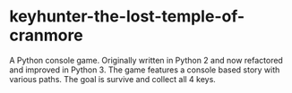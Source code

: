 # keyhunter-the-lost-temple-of-cranmore
A Python console game. Originally written in Python 2 and now refactored and improved in Python 3. The game features a console based story with various paths. The goal is survive and collect all 4 keys.
